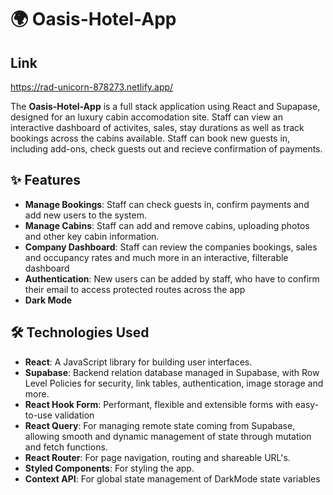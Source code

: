 # 🌍 Oasis-Hotel-App

## Link
https://rad-unicorn-878273.netlify.app/

The **Oasis-Hotel-App** is a full stack application using React and Supapase, designed for an luxury cabin accomodation site. Staff can view an interactive dashboard of activites, sales, stay durations as well as track bookings across the cabins available. Staff can book new guests in, including add-ons, check guests out and recieve confirmation of payments.

## ✨ Features

- **Manage Bookings**: Staff can check guests in, confirm payments and add new users to the system.
- **Manage Cabins**: Staff can add and remove cabins, uploading photos and other key cabin information. 
- **Company Dashboard**: Staff can review the companies bookings, sales and occupancy rates and much more in an interactive, filterable dashboard
- **Authentication**: New users can be added by staff, who have to confirm their email to access protected routes across the app
- **Dark Mode**
  
## 🛠️ Technologies Used

- **React**: A JavaScript library for building user interfaces.
- **Supabase**: Backend relation database managed in Supabase, with Row Level Policies for security, link tables, authentication, image storage and more.
- **React Hook Form**: Performant, flexible and extensible forms with easy-to-use validation
- **React Query**: For managing remote state coming from Supabase, allowing smooth and dynamic management of state through mutation and fetch functions. 
- **React Router**: For page navigation, routing and shareable URL's.
- **Styled Components**: For styling the app.
- **Context API**: For global state management of DarkMode state variables
